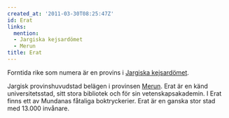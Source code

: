 ```yaml
---
created_at: '2011-03-30T08:25:47Z'
id: Erat
links:
  mention:
  - Jargiska kejsardömet
  - Merun
title: Erat
---
```


Forntida rike som numera är en provins i [Jargiska kejsardömet].

Jargisk provinshuvudstad belägen i provinsen [Merun]. Erat är en känd universitetsstad, sitt stora
bibliotek och för sin vetenskapsakademin. I Erat finns ett av Mundanas fåtaliga boktryckerier. Erat
är en ganska stor stad med 13.000 invånare.

  [Jargiska kejsardömet]: Jargiska_kejsardömet
  [Merun]: Merun
